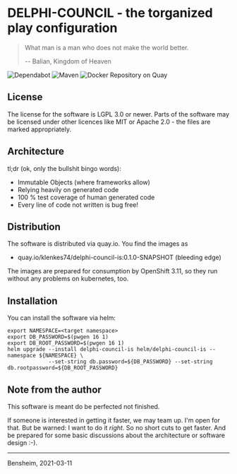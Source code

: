 # DELPHI-COUNCIL - the torganized play configuration

> What man is a man who does not make the world better.
>
> -- Balian, Kingdom of Heaven

![Dependabot](https://flat.badgen.net/dependabot/Paladins-Inn/delphi-council/?icon=dependabot)
![Maven](https://github.com/Paladins-Inn/delphi-council/workflows/CI/badge.svg)
![Docker Repository on Quay](https://quay.io/repository/klenkes74/delphi-council-is/status "Docker Repository on Quay")

## License
The license for the software is LGPL 3.0 or newer. Parts of the software may be licensed under other licences like MIT
or Apache 2.0 - the files are marked appropriately.

## Architecture

tl;dr (ok, only the bullshit bingo words):
- Immutable Objects (where frameworks allow)
- Relying heavily on generated code
- 100 % test coverage of human generated code
- Every line of code not written is bug free!

## Distribution
The software is distributed via quay.io. You find the images as

- quay.io/klenkes74/delphi-council-is:0.1.0-SNAPSHOT (bleeding edge)

The images are prepared for consumption by OpenShift 3.11, so they run without any problems on kubernetes, too.

## Installation
You can install the software via helm:

```
export NAMESPACE=<target namespace>
export DB_PASSWORD=$(pwgen 16 1)
export DB_ROOT_PASSWORD=$(pwgen 16 1)
helm upgrade --install delphi-council-is helm/delphi-council-is --namespace ${NAMESPACE} \
             --set-string db.password=${DB_PASSWORD} --set-string db.rootpassword=${DB_ROOT_PASSWORD}
```


## Note from the author
This software is meant do be perfected not finished.

If someone is interested in getting it faster, we may team up. I'm open for that. But be warned: I want to do it
_right_. So no short cuts to get faster. And be prepared for some basic discussions about the architecture or software
design :-).

---
Bensheim, 2021-03-11
